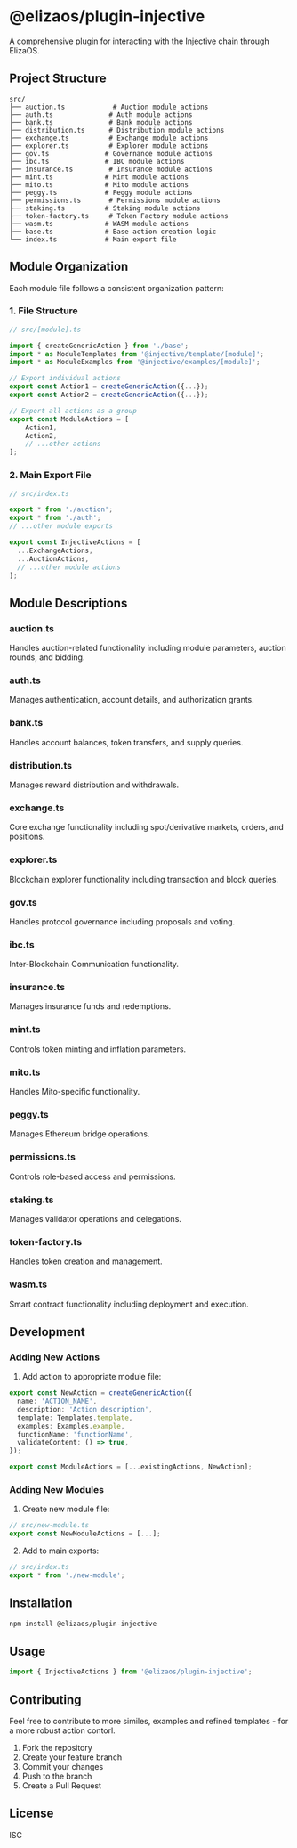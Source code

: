 # @elizaos/plugin-injective

A comprehensive plugin for interacting with the Injective chain through ElizaOS.

## Project Structure

```
src/
├── auction.ts            # Auction module actions
├── auth.ts              # Auth module actions
├── bank.ts              # Bank module actions
├── distribution.ts      # Distribution module actions
├── exchange.ts          # Exchange module actions
├── explorer.ts          # Explorer module actions
├── gov.ts              # Governance module actions
├── ibc.ts              # IBC module actions
├── insurance.ts         # Insurance module actions
├── mint.ts             # Mint module actions
├── mito.ts             # Mito module actions
├── peggy.ts            # Peggy module actions
├── permissions.ts       # Permissions module actions
├── staking.ts          # Staking module actions
├── token-factory.ts     # Token Factory module actions
├── wasm.ts             # WASM module actions
├── base.ts             # Base action creation logic
└── index.ts            # Main export file
```

## Module Organization

Each module file follows a consistent organization pattern:

### 1. File Structure

```typescript
// src/[module].ts

import { createGenericAction } from './base';
import * as ModuleTemplates from '@injective/template/[module]';
import * as ModuleExamples from '@injective/examples/[module]';

// Export individual actions
export const Action1 = createGenericAction({...});
export const Action2 = createGenericAction({...});

// Export all actions as a group
export const ModuleActions = [
    Action1,
    Action2,
    // ...other actions
];
```

### 2. Main Export File

```typescript
// src/index.ts

export * from './auction';
export * from './auth';
// ...other module exports

export const InjectiveActions = [
  ...ExchangeActions,
  ...AuctionActions,
  // ...other module actions
];
```

## Module Descriptions

### auction.ts

Handles auction-related functionality including module parameters, auction rounds, and bidding.

### auth.ts

Manages authentication, account details, and authorization grants.

### bank.ts

Handles account balances, token transfers, and supply queries.

### distribution.ts

Manages reward distribution and withdrawals.

### exchange.ts

Core exchange functionality including spot/derivative markets, orders, and positions.

### explorer.ts

Blockchain explorer functionality including transaction and block queries.

### gov.ts

Handles protocol governance including proposals and voting.

### ibc.ts

Inter-Blockchain Communication functionality.

### insurance.ts

Manages insurance funds and redemptions.

### mint.ts

Controls token minting and inflation parameters.

### mito.ts

Handles Mito-specific functionality.

### peggy.ts

Manages Ethereum bridge operations.

### permissions.ts

Controls role-based access and permissions.

### staking.ts

Manages validator operations and delegations.

### token-factory.ts

Handles token creation and management.

### wasm.ts

Smart contract functionality including deployment and execution.

## Development

### Adding New Actions

1. Add action to appropriate module file:

```typescript
export const NewAction = createGenericAction({
  name: 'ACTION_NAME',
  description: 'Action description',
  template: Templates.template,
  examples: Examples.example,
  functionName: 'functionName',
  validateContent: () => true,
});

export const ModuleActions = [...existingActions, NewAction];
```

### Adding New Modules

1. Create new module file:

```typescript
// src/new-module.ts
export const NewModuleActions = [...];
```

2. Add to main exports:

```typescript
// src/index.ts
export * from './new-module';
```

## Installation

```bash
npm install @elizaos/plugin-injective
```

## Usage

```typescript
import { InjectiveActions } from '@elizaos/plugin-injective';
```

## Contributing

Feel free to contribute to more similes, examples and refined templates - for a more robust action contorl.

1. Fork the repository
2. Create your feature branch
3. Commit your changes
4. Push to the branch
5. Create a Pull Request

## License

ISC
